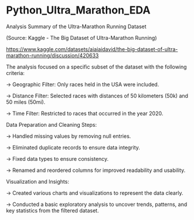 # Python_Ultra_Marathon_EDA

Analysis Summary of the Ultra-Marathon Running Dataset

(Source: Kaggle - The Big Dataset of Ultra-Marathon Running)

https://www.kaggle.com/datasets/aiaiaidavid/the-big-dataset-of-ultra-marathon-running/discussion/420633

The analysis focused on a specific subset of the dataset with the following criteria:

-> Geographic Filter: Only races held in the USA were included.

-> Distance Filter: Selected races with distances of 50 kilometers (50k) and 50 miles (50mi).

-> Time Filter: Restricted to races that occurred in the year 2020.
  
Data Preparation and Cleaning Steps:

-> Handled missing values by removing null entries.

-> Eliminated duplicate records to ensure data integrity.

-> Fixed data types to ensure consistency.

-> Renamed and reordered columns for improved readability and usability.

Visualization and Insights:

-> Created various charts and visualizations to represent the data clearly.

-> Conducted a basic exploratory analysis to uncover trends, patterns, and key statistics from the filtered dataset.
